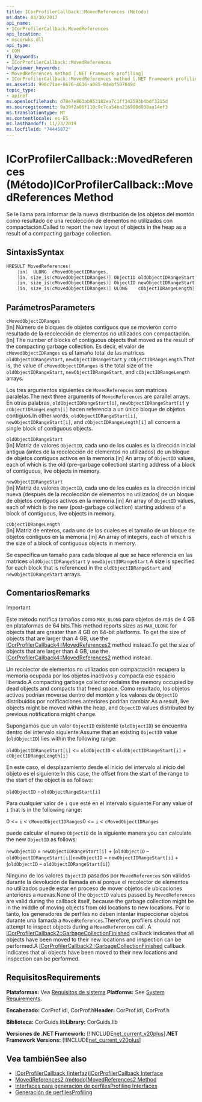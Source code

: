 ```yaml
---
title: ICorProfilerCallback::MovedReferences (Método)
ms.date: 03/30/2017
api_name:
- ICorProfilerCallback.MovedReferences
api_location:
- mscorwks.dll
api_type:
- COM
f1_keywords:
- ICorProfilerCallback::MovedReferences
helpviewer_keywords:
- MovedReferences method [.NET Framework profiling]
- ICorProfilerCallback::MovedReferences method [.NET Framework profiling]
ms.assetid: 996c71ae-0676-4616-a085-84ebf507649d
topic_type:
- apiref
ms.openlocfilehash: d78e7e863ab953182ea7c1ff342593b4bdf3215d
ms.sourcegitcommit: 9a39f2a06f110c9c7ca54ba216900d038aa14ef3
ms.translationtype: MT
ms.contentlocale: es-ES
ms.lasthandoff: 11/23/2019
ms.locfileid: "74445872"
---
```

# <a name="icorprofilercallbackmovedreferences-method"></a><span data-ttu-id="4c39f-102">ICorProfilerCallback::MovedReferences (Método)</span><span class="sxs-lookup"><span data-stu-id="4c39f-102">ICorProfilerCallback::MovedReferences Method</span></span>
<span data-ttu-id="4c39f-103">Se le llama para informar de la nueva distribución de los objetos del montón como resultado de una recolección de elementos no utilizados con compactación.</span><span class="sxs-lookup"><span data-stu-id="4c39f-103">Called to report the new layout of objects in the heap as a result of a compacting garbage collection.</span></span>  
  
## <a name="syntax"></a><span data-ttu-id="4c39f-104">Sintaxis</span><span class="sxs-lookup"><span data-stu-id="4c39f-104">Syntax</span></span>  
  
```cpp  
HRESULT MovedReferences(  
    [in]  ULONG  cMovedObjectIDRanges,  
    [in, size_is(cMovedObjectIDRanges)] ObjectID oldObjectIDRangeStart[] ,  
    [in, size_is(cMovedObjectIDRanges)] ObjectID newObjectIDRangeStart[] ,  
    [in, size_is(cMovedObjectIDRanges)] ULONG    cObjectIDRangeLength[] );  
```  
  
## <a name="parameters"></a><span data-ttu-id="4c39f-105">Parámetros</span><span class="sxs-lookup"><span data-stu-id="4c39f-105">Parameters</span></span>  
 `cMovedObjectIDRanges`  
 <span data-ttu-id="4c39f-106">[in] Número de bloques de objetos contiguos que se movieron como resultado de la recolección de elementos no utilizados con compactación.</span><span class="sxs-lookup"><span data-stu-id="4c39f-106">[in] The number of blocks of contiguous objects that moved as the result of the compacting garbage collection.</span></span> <span data-ttu-id="4c39f-107">Es decir, el valor de `cMovedObjectIDRanges` es el tamaño total de las matrices `oldObjectIDRangeStart`, `newObjectIDRangeStart` y `cObjectIDRangeLength`.</span><span class="sxs-lookup"><span data-stu-id="4c39f-107">That is, the value of `cMovedObjectIDRanges` is the total size of the `oldObjectIDRangeStart`, `newObjectIDRangeStart`, and `cObjectIDRangeLength` arrays.</span></span>  
  
 <span data-ttu-id="4c39f-108">Los tres argumentos siguientes de `MovedReferences` son matrices paralelas.</span><span class="sxs-lookup"><span data-stu-id="4c39f-108">The next three arguments of `MovedReferences` are parallel arrays.</span></span> <span data-ttu-id="4c39f-109">En otras palabras, `oldObjectIDRangeStart[i]`, `newObjectIDRangeStart[i]` y `cObjectIDRangeLength[i]` hacen referencia a un único bloque de objetos contiguos.</span><span class="sxs-lookup"><span data-stu-id="4c39f-109">In other words, `oldObjectIDRangeStart[i]`, `newObjectIDRangeStart[i]`, and `cObjectIDRangeLength[i]` all concern a single block of contiguous objects.</span></span>  
  
 `oldObjectIDRangeStart`  
 <span data-ttu-id="4c39f-110">[in] Matriz de valores `ObjectID`, cada uno de los cuales es la dirección inicial antigua (antes de la recolección de elementos no utilizados) de un bloque de objetos contiguos activos en la memoria.</span><span class="sxs-lookup"><span data-stu-id="4c39f-110">[in] An array of `ObjectID` values, each of which is the old (pre-garbage collection) starting address of a block of contiguous, live objects in memory.</span></span>  
  
 `newObjectIDRangeStart`  
 <span data-ttu-id="4c39f-111">[in] Matriz de valores `ObjectID`, cada uno de los cuales es la dirección inicial nueva (después de la recolección de elementos no utilizados) de un bloque de objetos contiguos activos en la memoria.</span><span class="sxs-lookup"><span data-stu-id="4c39f-111">[in] An array of `ObjectID` values, each of which is the new (post-garbage collection) starting address of a block of contiguous, live objects in memory.</span></span>  
  
 `cObjectIDRangeLength`  
 <span data-ttu-id="4c39f-112">[in] Matriz de enteros, cada uno de los cuales es el tamaño de un bloque de objetos contiguos en la memoria.</span><span class="sxs-lookup"><span data-stu-id="4c39f-112">[in] An array of integers, each of which is the size of a block of contiguous objects in memory.</span></span>  
  
 <span data-ttu-id="4c39f-113">Se especifica un tamaño para cada bloque al que se hace referencia en las matrices `oldObjectIDRangeStart` y `newObjectIDRangeStart`.</span><span class="sxs-lookup"><span data-stu-id="4c39f-113">A size is specified for each block that is referenced in the `oldObjectIDRangeStart` and `newObjectIDRangeStart` arrays.</span></span>  
  
## <a name="remarks"></a><span data-ttu-id="4c39f-114">Comentarios</span><span class="sxs-lookup"><span data-stu-id="4c39f-114">Remarks</span></span>  
  
> [!IMPORTANT]
> <span data-ttu-id="4c39f-115">Este método notifica tamaños como `MAX_ULONG` para objetos de más de 4 GB en plataformas de 64 bits.</span><span class="sxs-lookup"><span data-stu-id="4c39f-115">This method reports sizes as `MAX_ULONG` for objects that are greater than 4 GB on 64-bit platforms.</span></span> <span data-ttu-id="4c39f-116">To get the size of objects that are larger than 4 GB, use the [ICorProfilerCallback4::MovedReferences2](../../../../docs/framework/unmanaged-api/profiling/icorprofilercallback4-movedreferences2-method.md) method instead.</span><span class="sxs-lookup"><span data-stu-id="4c39f-116">To get the size of objects that are larger than 4 GB, use the [ICorProfilerCallback4::MovedReferences2](../../../../docs/framework/unmanaged-api/profiling/icorprofilercallback4-movedreferences2-method.md) method instead.</span></span>  
  
 <span data-ttu-id="4c39f-117">Un recolector de elementos no utilizados con compactación recupera la memoria ocupada por los objetos inactivos y compacta ese espacio liberado.</span><span class="sxs-lookup"><span data-stu-id="4c39f-117">A compacting garbage collector reclaims the memory occupied by dead objects and compacts that freed space.</span></span> <span data-ttu-id="4c39f-118">Como resultado, los objetos activos podrían moverse dentro del montón y los valores de `ObjectID` distribuidos por notificaciones anteriores podrían cambiar.</span><span class="sxs-lookup"><span data-stu-id="4c39f-118">As a result, live objects might be moved within the heap, and `ObjectID` values distributed by previous notifications might change.</span></span>  
  
 <span data-ttu-id="4c39f-119">Supongamos que un valor `ObjectID` existente (`oldObjectID`) se encuentra dentro del intervalo siguiente:</span><span class="sxs-lookup"><span data-stu-id="4c39f-119">Assume that an existing `ObjectID` value (`oldObjectID`) lies within the following range:</span></span>  
  
 `oldObjectIDRangeStart[i]` <= `oldObjectID` < `oldObjectIDRangeStart[i]` + `cObjectIDRangeLength[i]`  
  
 <span data-ttu-id="4c39f-120">En este caso, el desplazamiento desde el inicio del intervalo al inicio del objeto es el siguiente:</span><span class="sxs-lookup"><span data-stu-id="4c39f-120">In this case, the offset from the start of the range to the start of the object is as follows:</span></span>  
  
 `oldObjectID` - `oldObjectRangeStart[i]`  
  
 <span data-ttu-id="4c39f-121">Para cualquier valor de `i` que esté en el intervalo siguiente:</span><span class="sxs-lookup"><span data-stu-id="4c39f-121">For any value of `i` that is in the following range:</span></span>  
  
 <span data-ttu-id="4c39f-122">0 <= `i` < `cMovedObjectIDRanges`</span><span class="sxs-lookup"><span data-stu-id="4c39f-122">0 <= `i` < `cMovedObjectIDRanges`</span></span>  
  
 <span data-ttu-id="4c39f-123">puede calcular el nuevo `ObjectID` de la siguiente manera:</span><span class="sxs-lookup"><span data-stu-id="4c39f-123">you can calculate the new `ObjectID` as follows:</span></span>  
  
 <span data-ttu-id="4c39f-124">`newObjectID` = `newObjectIDRangeStart[i]` + (`oldObjectID` – `oldObjectIDRangeStart[i]`)</span><span class="sxs-lookup"><span data-stu-id="4c39f-124">`newObjectID` = `newObjectIDRangeStart[i]` + (`oldObjectID` – `oldObjectIDRangeStart[i]`)</span></span>  
  
 <span data-ttu-id="4c39f-125">Ninguno de los valores `ObjectID` pasados por `MovedReferences` son válidos durante la devolución de llamada en sí porque el recolector de elementos no utilizados puede estar en proceso de mover objetos de ubicaciones anteriores a nuevas.</span><span class="sxs-lookup"><span data-stu-id="4c39f-125">None of the `ObjectID` values passed by `MovedReferences` are valid during the callback itself, because the garbage collection might be in the middle of moving objects from old locations to new locations.</span></span> <span data-ttu-id="4c39f-126">Por lo tanto, los generadores de perfiles no deben intentar inspeccionar objetos durante una llamada a `MovedReferences`.</span><span class="sxs-lookup"><span data-stu-id="4c39f-126">Therefore, profilers should not attempt to inspect objects during a `MovedReferences` call.</span></span> <span data-ttu-id="4c39f-127">A [ICorProfilerCallback2::GarbageCollectionFinished](../../../../docs/framework/unmanaged-api/profiling/icorprofilercallback2-garbagecollectionfinished-method.md) callback indicates that all objects have been moved to their new locations and inspection can be performed.</span><span class="sxs-lookup"><span data-stu-id="4c39f-127">A [ICorProfilerCallback2::GarbageCollectionFinished](../../../../docs/framework/unmanaged-api/profiling/icorprofilercallback2-garbagecollectionfinished-method.md) callback indicates that all objects have been moved to their new locations and inspection can be performed.</span></span>  
  
## <a name="requirements"></a><span data-ttu-id="4c39f-128">Requisitos</span><span class="sxs-lookup"><span data-stu-id="4c39f-128">Requirements</span></span>  
 <span data-ttu-id="4c39f-129">**Plataformas:** Vea [Requisitos de sistema](../../../../docs/framework/get-started/system-requirements.md).</span><span class="sxs-lookup"><span data-stu-id="4c39f-129">**Platforms:** See [System Requirements](../../../../docs/framework/get-started/system-requirements.md).</span></span>  
  
 <span data-ttu-id="4c39f-130">**Encabezado:** CorProf.idl, CorProf.h</span><span class="sxs-lookup"><span data-stu-id="4c39f-130">**Header:** CorProf.idl, CorProf.h</span></span>  
  
 <span data-ttu-id="4c39f-131">**Biblioteca:** CorGuids.lib</span><span class="sxs-lookup"><span data-stu-id="4c39f-131">**Library:** CorGuids.lib</span></span>  
  
 <span data-ttu-id="4c39f-132">**Versiones de .NET Framework:** [!INCLUDE[net_current_v20plus](../../../../includes/net-current-v20plus-md.md)]</span><span class="sxs-lookup"><span data-stu-id="4c39f-132">**.NET Framework Versions:** [!INCLUDE[net_current_v20plus](../../../../includes/net-current-v20plus-md.md)]</span></span>  
  
## <a name="see-also"></a><span data-ttu-id="4c39f-133">Vea también</span><span class="sxs-lookup"><span data-stu-id="4c39f-133">See also</span></span>

- [<span data-ttu-id="4c39f-134">ICorProfilerCallback (interfaz)</span><span class="sxs-lookup"><span data-stu-id="4c39f-134">ICorProfilerCallback Interface</span></span>](../../../../docs/framework/unmanaged-api/profiling/icorprofilercallback-interface.md)
- [<span data-ttu-id="4c39f-135">MovedReferences2 (método)</span><span class="sxs-lookup"><span data-stu-id="4c39f-135">MovedReferences2 Method</span></span>](../../../../docs/framework/unmanaged-api/profiling/icorprofilercallback4-movedreferences2-method.md)
- [<span data-ttu-id="4c39f-136">Interfaces para generación de perfiles</span><span class="sxs-lookup"><span data-stu-id="4c39f-136">Profiling Interfaces</span></span>](../../../../docs/framework/unmanaged-api/profiling/profiling-interfaces.md)
- [<span data-ttu-id="4c39f-137">Generación de perfiles</span><span class="sxs-lookup"><span data-stu-id="4c39f-137">Profiling</span></span>](../../../../docs/framework/unmanaged-api/profiling/index.md)
